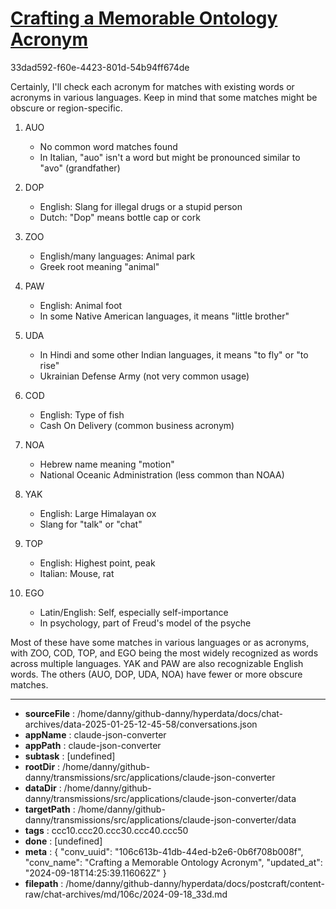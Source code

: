 # [Crafting a Memorable Ontology Acronym](https://claude.ai/chat/106c613b-41db-44ed-b2e6-0b6f708b008f)

33dad592-f60e-4423-801d-54b94ff674de

 Certainly, I'll check each acronym for matches with existing words or acronyms in various languages. Keep in mind that some matches might be obscure or region-specific.

1. AUO
   - No common word matches found
   - In Italian, "auo" isn't a word but might be pronounced similar to "avo" (grandfather)

2. DOP
   - English: Slang for illegal drugs or a stupid person
   - Dutch: "Dop" means bottle cap or cork

3. ZOO
   - English/many languages: Animal park
   - Greek root meaning "animal"

4. PAW
   - English: Animal foot
   - In some Native American languages, it means "little brother"

5. UDA
   - In Hindi and some other Indian languages, it means "to fly" or "to rise"
   - Ukrainian Defense Army (not very common usage)

6. COD
   - English: Type of fish
   - Cash On Delivery (common business acronym)

7. NOA
   - Hebrew name meaning "motion"
   - National Oceanic Administration (less common than NOAA)

8. YAK
   - English: Large Himalayan ox
   - Slang for "talk" or "chat"

9. TOP
   - English: Highest point, peak
   - Italian: Mouse, rat

10. EGO
    - Latin/English: Self, especially self-importance
    - In psychology, part of Freud's model of the psyche

Most of these have some matches in various languages or as acronyms, with ZOO, COD, TOP, and EGO being the most widely recognized as words across multiple languages. YAK and PAW are also recognizable English words. The others (AUO, DOP, UDA, NOA) have fewer or more obscure matches.

---

* **sourceFile** : /home/danny/github-danny/hyperdata/docs/chat-archives/data-2025-01-25-12-45-58/conversations.json
* **appName** : claude-json-converter
* **appPath** : claude-json-converter
* **subtask** : [undefined]
* **rootDir** : /home/danny/github-danny/transmissions/src/applications/claude-json-converter
* **dataDir** : /home/danny/github-danny/transmissions/src/applications/claude-json-converter/data
* **targetPath** : /home/danny/github-danny/transmissions/src/applications/claude-json-converter/data
* **tags** : ccc10.ccc20.ccc30.ccc40.ccc50
* **done** : [undefined]
* **meta** : {
  "conv_uuid": "106c613b-41db-44ed-b2e6-0b6f708b008f",
  "conv_name": "Crafting a Memorable Ontology Acronym",
  "updated_at": "2024-09-18T14:25:39.116062Z"
}
* **filepath** : /home/danny/github-danny/hyperdata/docs/postcraft/content-raw/chat-archives/md/106c/2024-09-18_33d.md